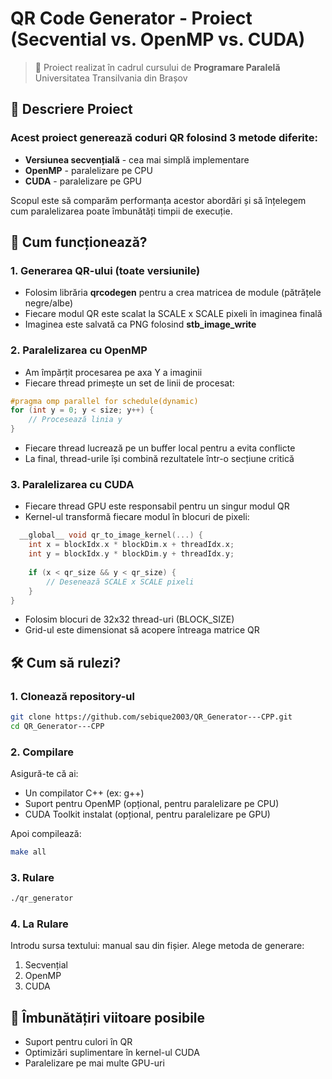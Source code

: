 # QR Code Generator - Proiect (Secvential vs. OpenMP vs. CUDA)

> 📘 Proiect realizat în cadrul cursului de **Programare Paralelă**  
> Universitatea Transilvania din Brașov

## 📌 Descriere Proiect

### Acest proiect generează coduri QR folosind 3 metode diferite:
- **Versiunea secvențială** - cea mai simplă implementare
- **OpenMP** - paralelizare pe CPU
- **CUDA** - paralelizare pe GPU
  
Scopul este să comparăm performanța acestor abordări și să înțelegem cum paralelizarea poate îmbunătăți timpii de execuție.

## 🔧 Cum funcționează?

### 1. Generarea QR-ului (toate versiunile)
- Folosim librăria **qrcodegen** pentru a crea matricea de module (pătrățele negre/albe)
- Fiecare modul QR este scalat la SCALE x SCALE pixeli în imaginea finală
- Imaginea este salvată ca PNG folosind **stb_image_write**

### 2. Paralelizarea cu OpenMP
- Am împărțit procesarea pe axa Y a imaginii
- Fiecare thread primește un set de linii de procesat:
```cpp
#pragma omp parallel for schedule(dynamic)
for (int y = 0; y < size; y++) {
    // Procesează linia y
}
```

- Fiecare thread lucrează pe un buffer local pentru a evita conflicte
- La final, thread-urile își combină rezultatele într-o secțiune critică

### 3. Paralelizarea cu CUDA

- Fiecare thread GPU este responsabil pentru un singur modul QR
- Kernel-ul transformă fiecare modul în blocuri de pixeli:
```cpp
  __global__ void qr_to_image_kernel(...) {
    int x = blockIdx.x * blockDim.x + threadIdx.x;
    int y = blockIdx.y * blockDim.y + threadIdx.y;
    
    if (x < qr_size && y < qr_size) {
        // Desenează SCALE x SCALE pixeli
    }
}
```

- Folosim blocuri de 32x32 thread-uri (BLOCK_SIZE)
- Grid-ul este dimensionat să acopere întreaga matrice QR

## 🛠 Cum să rulezi?

### 1. Clonează repository-ul
 ```bash
git clone https://github.com/sebique2003/QR_Generator---CPP.git
cd QR_Generator---CPP
```
### 2. Compilare

Asigură-te că ai:
- Un compilator C++ (ex: g++)
- Suport pentru OpenMP (opțional, pentru paralelizare pe CPU)
- CUDA Toolkit instalat (opțional, pentru paralelizare pe GPU)
  
Apoi compilează:
```bash
make all
```

### 3. Rulare
```bash
./qr_generator
```

### 4. La Rulare

Introdu sursa textului: manual sau din fișier.
Alege metoda de generare:
1. Secvențial
2. OpenMP
3. CUDA

## 🚀 Îmbunătățiri viitoare posibile

- Suport pentru culori în QR
- Optimizări suplimentare în kernel-ul CUDA
- Paralelizare pe mai multe GPU-uri





